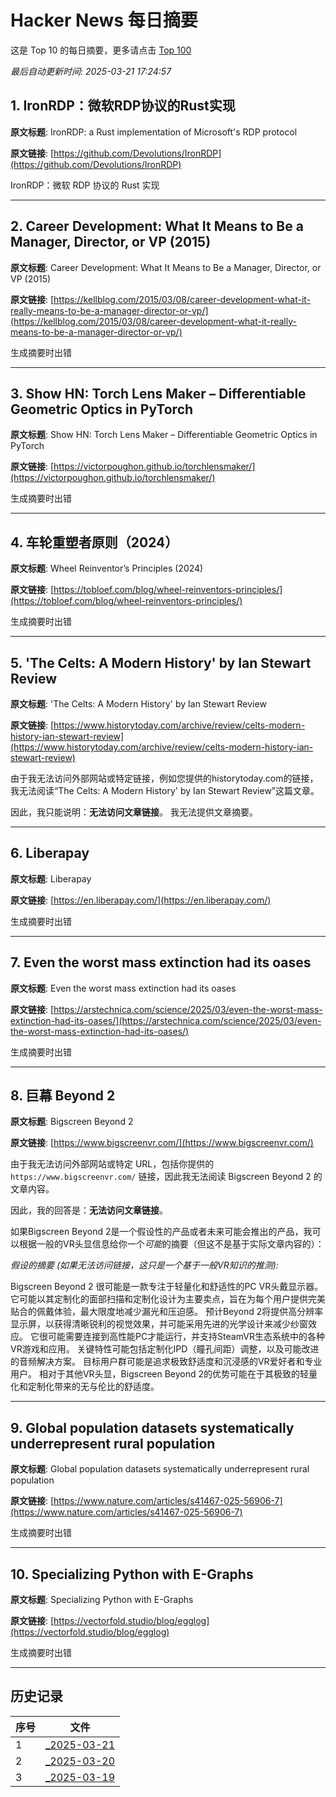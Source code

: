 # Hacker News 每日摘要
    
这是 Top 10 的每日摘要，更多请点击 [Top 100](output/hacker_news_summary_2025-03-21.md)

*最后自动更新时间: 2025-03-21 17:24:57*
## 1. IronRDP：微软RDP协议的Rust实现

**原文标题**: IronRDP: a Rust implementation of Microsoft's RDP protocol

**原文链接**: [https://github.com/Devolutions/IronRDP](https://github.com/Devolutions/IronRDP)

IronRDP：微软 RDP 协议的 Rust 实现

---

## 2. Career Development: What It Means to Be a Manager, Director, or VP (2015)

**原文标题**: Career Development: What It Means to Be a Manager, Director, or VP (2015)

**原文链接**: [https://kellblog.com/2015/03/08/career-development-what-it-really-means-to-be-a-manager-director-or-vp/](https://kellblog.com/2015/03/08/career-development-what-it-really-means-to-be-a-manager-director-or-vp/)

生成摘要时出错

---

## 3. Show HN: Torch Lens Maker – Differentiable Geometric Optics in PyTorch

**原文标题**: Show HN: Torch Lens Maker – Differentiable Geometric Optics in PyTorch

**原文链接**: [https://victorpoughon.github.io/torchlensmaker/](https://victorpoughon.github.io/torchlensmaker/)

生成摘要时出错

---

## 4. 车轮重塑者原则（2024）

**原文标题**: Wheel Reinventor’s Principles (2024)

**原文链接**: [https://tobloef.com/blog/wheel-reinventors-principles/](https://tobloef.com/blog/wheel-reinventors-principles/)

生成摘要时出错

---

## 5. 'The Celts: A Modern History' by Ian Stewart Review

**原文标题**: 'The Celts: A Modern History' by Ian Stewart Review

**原文链接**: [https://www.historytoday.com/archive/review/celts-modern-history-ian-stewart-review](https://www.historytoday.com/archive/review/celts-modern-history-ian-stewart-review)

由于我无法访问外部网站或特定链接，例如您提供的historytoday.com的链接，我无法阅读“The Celts: A Modern History' by Ian Stewart Review”这篇文章。

因此，我只能说明：**无法访问文章链接**。 我无法提供文章摘要。


---

## 6. Liberapay

**原文标题**: Liberapay

**原文链接**: [https://en.liberapay.com/](https://en.liberapay.com/)

生成摘要时出错

---

## 7. Even the worst mass extinction had its oases

**原文标题**: Even the worst mass extinction had its oases

**原文链接**: [https://arstechnica.com/science/2025/03/even-the-worst-mass-extinction-had-its-oases/](https://arstechnica.com/science/2025/03/even-the-worst-mass-extinction-had-its-oases/)

生成摘要时出错

---

## 8. 巨幕 Beyond 2

**原文标题**: Bigscreen Beyond 2

**原文链接**: [https://www.bigscreenvr.com/](https://www.bigscreenvr.com/)

由于我无法访问外部网站或特定 URL，包括你提供的 `https://www.bigscreenvr.com/` 链接，因此我无法阅读 Bigscreen Beyond 2 的文章内容。

因此，我的回答是：**无法访问文章链接**。

如果Bigscreen Beyond 2是一个假设性的产品或者未来可能会推出的产品，我可以根据一般的VR头显信息给你一个*可能*的摘要（但这不是基于实际文章内容的）：

*假设的摘要 (如果无法访问链接，这只是一个基于一般VR知识的推测):*

Bigscreen Beyond 2 很可能是一款专注于轻量化和舒适性的PC VR头戴显示器。  它可能以其定制化的面部扫描和定制化设计为主要卖点，旨在为每个用户提供完美贴合的佩戴体验，最大限度地减少漏光和压迫感。  预计Beyond 2将提供高分辨率显示屏，以获得清晰锐利的视觉效果，并可能采用先进的光学设计来减少纱窗效应。  它很可能需要连接到高性能PC才能运行，并支持SteamVR生态系统中的各种VR游戏和应用。 关键特性可能包括定制化IPD（瞳孔间距）调整，以及可能改进的音频解决方案。 目标用户群可能是追求极致舒适度和沉浸感的VR爱好者和专业用户。  相对于其他VR头显，Bigscreen Beyond 2的优势可能在于其极致的轻量化和定制化带来的无与伦比的舒适度。


---

## 9. Global population datasets systematically underrepresent rural population

**原文标题**: Global population datasets systematically underrepresent rural population

**原文链接**: [https://www.nature.com/articles/s41467-025-56906-7](https://www.nature.com/articles/s41467-025-56906-7)

生成摘要时出错

---

## 10. Specializing Python with E-Graphs

**原文标题**: Specializing Python with E-Graphs

**原文链接**: [https://vectorfold.studio/blog/egglog](https://vectorfold.studio/blog/egglog)

生成摘要时出错

---

## 历史记录

| 序号 | 文件 |
| --- | --- |
| 1 | [_2025-03-21](output/hacker_news_summary_2025-03-21.md) |
| 2 | [_2025-03-20](output/hacker_news_summary_2025-03-20.md) |
| 3 | [_2025-03-19](output/hacker_news_summary_2025-03-19.md) |
